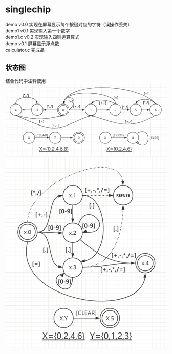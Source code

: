 # singlechip

demo v0.0 实现在屏幕显示每个按键对应的字符（误操作丢失）  
demo1 v0.1 实现输入第一个数字  
demo1.c v0.2 实现输入四则运算算式  
demo v0.1 屏幕显示浮点数  
calculator.c 完成品

## 状态图
结合代码中注释使用  
![alt text](/state-map.png "状态图")  
![alt text](/sub-state-map.png "子状态图")  
